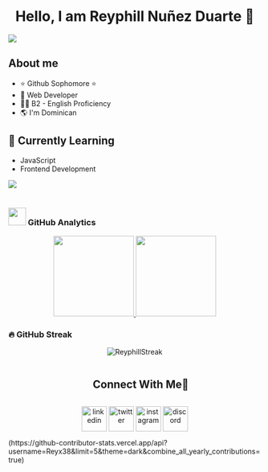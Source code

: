 <div align="center">
<h1 align="center">Hello, I am Reyphill Nuñez Duarte 👋</h1>
</div>
<img src="https://d2kd1atb170pxv.cloudfront.net/var/site/storage/images/9/4/2/5/515249-3-esl-ES/c8ff935bd4c1-AdobeStock_614906788-4-.jpg">

## About me

- ⭐ Github Sophomore ⭐ 
- 🛜 Web Developer
- 🤵‍♂️ B2 - English Proficiency
- 🌎 I'm Dominican
  
## 🌱 Currently Learning
 
- JavaScript
- Frontend Development
  
<img src="https://user-images.githubusercontent.com/73097560/115834477-dbab4500-a447-11eb-908a-139a6edaec5c.gif"><br><br>

### <img src="https://media.giphy.com/media/iY8CRBdQXODJSCERIr/giphy.gif" width="35"><b> GitHub Analytics </b>

<p align="center">
<a href="https://github.com/Reyx38">
  <img height="160em" src="https://github-readme-stats-eight-theta.vercel.app/api?username=Reyx38&show_icons=true&theme=dark&include_all_commits=true&count_private=true"/>
  <img height="160em" src="https://github-readme-stats-eight-theta.vercel.app/api/top-langs/?username=Reyx38&layout=compact&langs_count=8&theme=dark"/>
</a>
</p>

### 🔥 GitHub Streak

<p align="center"><img align="center" src="https://github-readme-streak-stats.herokuapp.com/?user=Reyx38&theme=dark" alt="ReyphillStreak" /></p>

<div id="user-content-toc">
  <ul align="center">
    <summary><h2 style="display: inline-block">Connect With Me🤝</h2></summary>
  </ul>
</div>

<p align="center">
<a href="https://www.linkedin.com/in/1010nishant/" target="blank"><img align="center" src="https://user-images.githubusercontent.com/88904952/234979284-68c11d7f-1acc-4f0c-ac78-044e1037d7b0.png" alt="linkedin" height="50" width="50" /></a>
<a href="https://twitter.com/1010nishant" target="blank"><img align="center" src="https://user-images.githubusercontent.com/88904952/234980676-61bfb021-ecc8-48f7-88e6-34c1b06c4a58.png" alt="twitter" height="50" width="50" /></a> 
<a href="https://www.instagram.com/nishant.jangir.1010/" target="blank"><img align="center" src="https://user-images.githubusercontent.com/88904952/234981169-2dd1e58f-4b7e-468c-8213-034ba62156c3.png" alt="instagram" height="50" width="50" /></a>
<a href="https://discordapp.com/users/957722095381540874" target="blank"><img align="center" src="https://user-images.githubusercontent.com/88904952/234982627-019fd336-6248-453c-9b05-97c13fd1d207.png" alt="discord" height="50" width="50" /></a>
  
</p>
(https://github-contributor-stats.vercel.app/api?username=Reyx38&limit=5&theme=dark&combine_all_yearly_contributions=true)
